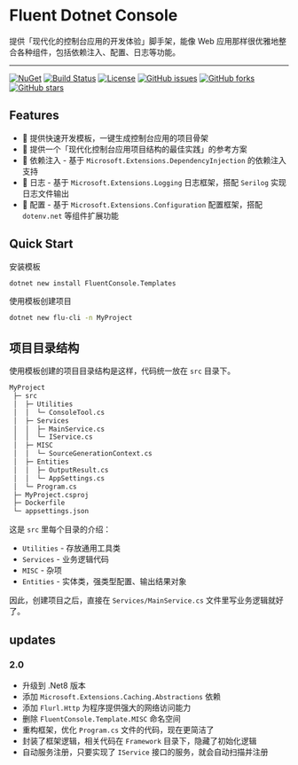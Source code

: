 # Fluent Dotnet Console

提供「现代化的控制台应用的开发体验」脚手架，能像 Web 应用那样很优雅地整合各种组件，包括依赖注入、配置、日志等功能。

---

[![NuGet](https://img.shields.io/nuget/v/FluentConsole.Templates.svg)](https://www.nuget.org/packages/FluentConsole.Templates/)
[![Build Status](https://img.shields.io/github/actions/workflow/status/Deali-Axy/fluent-dotnet-console/dotnet.yml)](https://github.com/Deali-Axy/fluent-dotnet-console/actions)
[![License](https://img.shields.io/github/license/Deali-Axy/fluent-dotnet-console.svg)](https://github.com/Deali-Axy/fluent-dotnet-console/blob/master/README.md)
[![GitHub issues](https://img.shields.io/github/issues/Deali-Axy/fluent-dotnet-console.svg)](https://github.com/Deali-Axy/fluent-dotnet-console/issues)
[![GitHub forks](https://img.shields.io/github/forks/Deali-Axy/fluent-dotnet-console.svg)](https://github.com/Deali-Axy/fluent-dotnet-console/network)
[![GitHub stars](https://img.shields.io/github/stars/Deali-Axy/fluent-dotnet-console.svg)](https://github.com/Deali-Axy/fluent-dotnet-console/stargazers)


## Features

- 🚀 提供快速开发模板，一键生成控制台应用的项目骨架
- 🐴 提供一个「现代化控制台应用项目结构的最佳实践」的参考方案
- 💉 依赖注入 - 基于 `Microsoft.Extensions.DependencyInjection` 的依赖注入支持
- 📄 日志 - 基于 `Microsoft.Extensions.Logging` 日志框架，搭配 `Serilog` 实现日志文件输出
- 🔧 配置 - 基于 `Microsoft.Extensions.Configuration` 配置框架，搭配 `dotenv.net` 等组件扩展功能

## Quick Start

安装模板

```bash
dotnet new install FluentConsole.Templates
```

使用模板创建项目

```bash
dotnet new flu-cli -n MyProject
```

## 项目目录结构

使用模板创建的项目目录结构是这样，代码统一放在 `src` 目录下。

```sql
MyProject
 ├─ src
 │  ├─ Utilities
 │  │  └─ ConsoleTool.cs
 │  ├─ Services
 │  │  ├─ MainService.cs
 │  │  └─ IService.cs
 │  ├─ MISC
 │  │  └─ SourceGenerationContext.cs
 │  ├─ Entities
 │  │  ├─ OutputResult.cs
 │  │  └─ AppSettings.cs
 │  └─ Program.cs
 ├─ MyProject.csproj
 ├─ Dockerfile
 └─ appsettings.json
```

这是 `src` 里每个目录的介绍：

- `Utilities`  - 存放通用工具类
- `Services` - 业务逻辑代码
- `MISC` - 杂项
- `Entities` - 实体类，强类型配置、输出结果对象

因此，创建项目之后，直接在 `Services/MainService.cs` 文件里写业务逻辑就好了。

## updates

### 2.0

- 升级到 .Net8 版本
- 添加 `Microsoft.Extensions.Caching.Abstractions` 依赖
- 添加 `Flurl.Http` 为程序提供强大的网络访问能力
- 删除 `FluentConsole.Template.MISC` 命名空间
- 重构框架，优化 `Program.cs` 文件的代码，现在更简洁了
- 封装了框架逻辑，相关代码在 `Framework` 目录下，隐藏了初始化逻辑
- 自动服务注册，只要实现了 `IService` 接口的服务，就会自动扫描并注册





